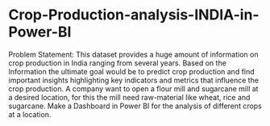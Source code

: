 # Crop-Production-analysis-INDIA-in-Power-BI
Problem Statement: 
This dataset provides a huge amount of information on crop production in India ranging from several years. Based on the Information the ultimate goal would be to predict crop production and find important insights highlighting key indicators and metrics that influence the crop production.
A company want to open a flour mill and sugarcane mill at a desired location, for this the mill need raw-material like wheat, rice and sugarcane. Make a Dashboard in Power BI for the analysis of different crops at a location.
